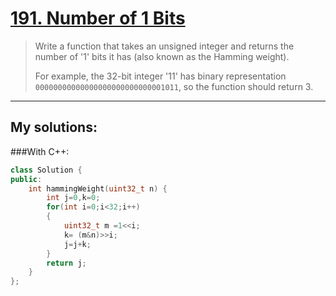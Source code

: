 [191. Number of 1 Bits](https://leetcode.com/problems/number-of-1-bits/)
=======================
>Write a function that takes an unsigned integer and returns the number of '1' bits it has (also known as the Hamming weight).
>
>For example, the 32-bit integer '11' has binary representation `00000000000000000000000000001011`, so the function should return 3.

----------
## My solutions:
###With C++:

```C++
class Solution {
public:
    int hammingWeight(uint32_t n) {
        int j=0,k=0;
        for(int i=0;i<32;i++)
        {
            uint32_t m =1<<i;
            k= (m&n)>>i;
            j=j+k;
        }
        return j;
    }
};
```